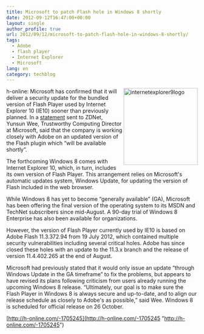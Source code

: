 ```yaml
---
title: Microsoft to patch Flash hole in Windows 8 shortly
date: 2012-09-12T16:47:00+00:00
layout: single
author_profile: true
url: 2012/09/12/microsoft-to-patch-flash-hole-in-windows-8-shortly/
tags:
  - Adobe
  - flash player
  - Internet Explorer
  - Microsoft
lang: en
category: techblog
---
```

<a href="http://lh3.ggpht.com/-_3lro8Qix0M/UFC1pqSkiRI/AAAAAAAAHZA/MnedQh8_SNg/s1600-h/internetexplorer9logo%25255B5%25255D.png" target="_blank"><img title="internetexplorer9logo" border="0" alt="internetexplorer9logo" align="right" src="http://lh5.ggpht.com/-h5l33YJ-WlI/UFC1sY0bLTI/AAAAAAAAHZI/6lZ8ALG5SzQ/internetexplorer9logo_thumb%25255B3%25255D.png?imgmax=800" width="195" height="202" /></a>h-online: Microsoft has confirmed that it will deliver a security update for the bundled version of Flash Player used by Internet Explorer 10 (IE10) sooner than previously planned. In a [statement](http://www.zdnet.com/microsoft-to-deliver-flash-update-to-windows-8-users-shortly-7000004039/) sent to ZDNet, Yunsun Wee, Trustworthy Computing Director at Microsoft, said that the company is working closely with Adobe on an updated version of the Flash plugin which “will be available shortly”. 

The forthcoming Windows 8 comes with Internet Explorer 10, which, in turn, includes its own version of Flash Player. This arrangement relies on Microsoft's automatic updates system, Windows Update, for updating the version of Flash included in the web browser. 

While Windows 8 has yet to become “generally available” (GA), Microsoft has been offering the final version of the operating system to its MSDN and TechNet subscribers since mid-August. A 90-day trial of Windows 8 Enterprise has also been available for organizations. 

However, the version of Flash Player currently used by IE10 is based on Adobe Flash 11.3.372.94 from 19 July 2012, which contained multiple security vulnerabilities including several critical holes. Adobe has since closed these holes with an update to the 11.3.x branch and the release of version 11.4.402.265 at the end of August. 

Microsoft had previously stated that it would only issue an update “through Windows Update in the GA timeframe” to fix the problems, but appears to have revised its plans following criticism from users already running the upcoming Windows 8 release. “Ultimately, our goal is to make sure the Flash Player in Windows 8 is always secure and up-to-date, and to align our release schedule as closely to Adobe's as possible,” said Wee. Windows 8 is scheduled for official release on 26 October. 

[http://h-online.com/-1705245](http://h-online.com/-1705245 "http://h-online.com/-1705245")